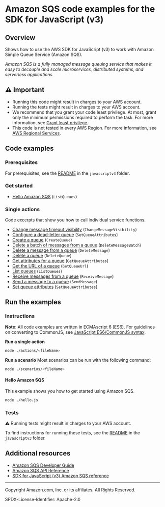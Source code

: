 <!--Generated by WRITEME on 2023-08-09 19:19:22.400017 (UTC)-->
# Amazon SQS code examples for the SDK for JavaScript (v3)

## Overview

Shows how to use the AWS SDK for JavaScript (v3) to work with Amazon Simple Queue Service (Amazon SQS).

<!--custom.overview.start-->
<!--custom.overview.end-->

*Amazon SQS is a fully managed message queuing service that makes it easy to decouple and scale microservices, distributed systems, and serverless applications.*

## ⚠ Important

* Running this code might result in charges to your AWS account.
* Running the tests might result in charges to your AWS account.
* We recommend that you grant your code least privilege. At most, grant only the minimum permissions required to perform the task. For more information, see [Grant least privilege](https://docs.aws.amazon.com/IAM/latest/UserGuide/best-practices.html#grant-least-privilege).
* This code is not tested in every AWS Region. For more information, see [AWS Regional Services](https://aws.amazon.com/about-aws/global-infrastructure/regional-product-services).

<!--custom.important.start-->
<!--custom.important.end-->

## Code examples

### Prerequisites

For prerequisites, see the [README](../../README.md#Prerequisites) in the `javascriptv3` folder.


<!--custom.prerequisites.start-->
<!--custom.prerequisites.end-->


### Get started

* [Hello Amazon SQS](hello.js#L8) (`ListQueues`)

### Single actions

Code excerpts that show you how to call individual service functions.

* [Change message timeout visibility](actions/change-message-visibility.js#L7) (`ChangeMessageVisibility`)
* [Configure a dead-letter queue](actions/set-attributes-dead-letter.js#L8) (`SetQueueAttributes`)
* [Create a queue](actions/create-queue.js#L7) (`CreateQueue`)
* [Delete a batch of messages from a queue](actions/receive-delete-message.js#L8) (`DeleteMessageBatch`)
* [Delete a message from a queue](actions/receive-delete-message.js#L8) (`DeleteMessage`)
* [Delete a queue](actions/delete-queue.js#L8) (`DeleteQueue`)
* [Get attributes for a queue](actions/get-queue-attributes.js#L8) (`GetQueueAttributes`)
* [Get the URL of a queue](actions/get-queue-url.js#L8) (`GetQueueUrl`)
* [List queues](actions/list-queues.js#L8) (`ListQueues`)
* [Receive messages from a queue](actions/receive-delete-message.js#L8) (`ReceiveMessage`)
* [Send a message to a queue](actions/send-message.js#L8) (`SendMessage`)
* [Set queue attributes](actions/set-queue-attributes.js#L8) (`SetQueueAttributes`)

## Run the examples

### Instructions

**Note**: All code examples are written in ECMAscript 6 (ES6). For guidelines on converting to CommonJS, see
[JavaScript ES6/CommonJS syntax](https://docs.aws.amazon.com/sdk-for-javascript/v3/developer-guide/sdk-examples-javascript-syntax.html).

**Run a single action**

```bash
node ./actions/<fileName>
```

**Run a scenario**
Most scenarios can be run with the following command:
```bash
node ./scenarios/<fileName>
```

<!--custom.instructions.start-->
<!--custom.instructions.end-->

#### Hello Amazon SQS

This example shows you how to get started using Amazon SQS.

```bash
node ./hello.js
```


### Tests

⚠ Running tests might result in charges to your AWS account.


To find instructions for running these tests, see the [README](../../README.md#Tests)
in the `javascriptv3` folder.



<!--custom.tests.start-->
<!--custom.tests.end-->

## Additional resources

* [Amazon SQS Developer Guide](https://docs.aws.amazon.com/AWSSimpleQueueService/latest/SQSDeveloperGuide/welcome.html)
* [Amazon SQS API Reference](https://docs.aws.amazon.com/AWSSimpleQueueService/latest/APIReference/Welcome.html)
* [SDK for JavaScript (v3) Amazon SQS reference](https://docs.aws.amazon.com/AWSJavaScriptSDK/v3/latest/clients/client-sqs/index.html)

<!--custom.resources.start-->
<!--custom.resources.end-->

---

Copyright Amazon.com, Inc. or its affiliates. All Rights Reserved.

SPDX-License-Identifier: Apache-2.0